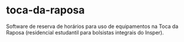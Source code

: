 # toca-da-raposa
Software de reserva de horários para uso de equipamentos na Toca da Raposa (residencial estudantil para bolsistas integrais do Insper).
